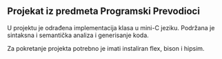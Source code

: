 ## Projekat iz predmeta Programski Prevodioci

U projektu je odrađena implementacija klasa u mini-C jeziku. Podržana je sintaksna i semantička analiza i generisanje koda. 

Za pokretanje projekta potrebno je imati instaliran flex, bison i hipsim.
